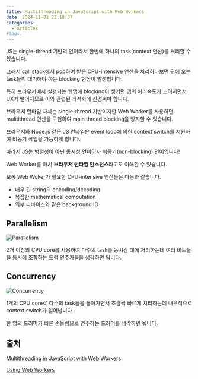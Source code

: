 ```yaml
---
title: Multithreading in JavaScript with Web Workers
date: 2024-11-01 22:18:07
categories:
  - Articles
#tags:
---
```

JS는 single-thread 기반의 언어라서 한번에 하나의 task(context 연산)를 처리할 수 있습니다.

그래서 call stack에서 pop하여 받은 CPU-intensive 연산을 처리하다보면 뒤에 오는 task들이 대기해야 하는 blocking 현상이 발생합니다.

특히 브라우저에서 실행되는 웹앱에 blocking이 생기면 앱의 처리속도가 느려지면서 UX가 떨어지므로 이와 관련된 최적화에 신경써야 합니다.

브라우저 런타임 자체는 single-thread 기반이지만 Web Worker를 사용하면 mulitithread 연산을 구현하여 main thread blocking을 방지할 수 있습니다.

브라우저와 Node.js 같은 JS 런타임은 event loop에 의한 context switch를 지원하여 비동기 작업을 가능하게 합니다.

따라서 JS는 병렬성이 아닌 동시성 언어이자 비동기(non-blocking) 언어입니다!

Web Worker를 마치 **브라우저 런타임 인스턴스**라고도 이해할 수 있습니다.

보통 Web Woker가 필요한 CPU-intensive 연산들은 다음과 같습니다.

- 매우 긴 string의 encoding/decoding
- 복잡한 mathematical computation
- 외부 디바이스와 같은 background IO

## Parallelism

![Parallelism](/images/parallelism.jpeg)

2개 이상의 CPU core를 사용하여 다수의 task를 동시간 대에 처리하는데 여러 비트들을 동시에 조합하는 드럼 연주가들을 생각하면 됩니다.

## Concurrency

![Concurrency](/images/concurrency.gif)

1개의 CPU core로 다수의 task들을 돌아가면서 조금씩 빠르게 처리하는데 내부적으로 context switch가 일어납니다.

한 명의 드러머가 빠른 손놀림으로 연주하는 드러머를 생각하면 됩니다.

## 출처

[Multithreading in JavaScript with Web Workers](https://www.honeybadger.io/blog/javascript-web-workers-multithreading/)

[Using Web Workers](https://developer.mozilla.org/en-US/docs/Web/API/Web_Workers_API/Using_web_workers)
